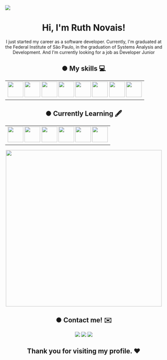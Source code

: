 <img src="https://i.pinimg.com/originals/4a/fd/e9/4afde9596bfe30a1bb56a556f1ffefa6.gif"/>

   
<h1 align="center"> Hi, I'm Ruth Novais!</h1>

<p align="center">I just started my career as a software developer.
Currently, I'm graduated at the Federal Institute of São Paulo, in the graduation of Systems Analysis and Development. And I'm currently looking for a job as Developer Junior</p>

<h2 align="center"> ● My skills 💻 </h2>
<table align="center">
   <tr>
      <td><img width="50" src="https://cdn.jsdelivr.net/gh/devicons/devicon/icons/cplusplus/cplusplus-original.svg"/>
      <img width="50" src="https://cdn.jsdelivr.net/gh/devicons/devicon/icons/c/c-original.svg" />
      <img width="50" src="https://cdn.jsdelivr.net/gh/devicons/devicon/icons/javascript/javascript-original.svg" />
      <img width="50" src="https://cdn.jsdelivr.net/gh/devicons/devicon/icons/html5/html5-original.svg" />
      <img width="50" src="https://cdn.jsdelivr.net/gh/devicons/devicon/icons/css3/css3-original.svg" />
      <img width="50" src="https://cdn.jsdelivr.net/gh/devicons/devicon/icons/postgresql/postgresql-original.svg" />
      <img width="50" src="https://cdn.jsdelivr.net/gh/devicons/devicon/icons/mysql/mysql-original-wordmark.svg" />
      <img width="50" src="https://cdn.jsdelivr.net/gh/devicons/devicon/icons/django/django-plain.svg" />
          </td>
    </tr>
</table>

<h2 align="center"> ● Currently Learning 🖋 </h2>

<table align="center">
    <tr>
      <td>
      <img width="50" src="https://cdn.jsdelivr.net/gh/devicons/devicon/icons/python/python-original.svg" />
      <img width="50" src="https://cdn.jsdelivr.net/gh/devicons/devicon/icons/oracle/oracle-original.svg" />
      <img width="50" src="https://cdn.jsdelivr.net/gh/devicons/devicon/icons/csharp/csharp-original.svg" />
      <img width="50" src="https://cdn.jsdelivr.net/gh/devicons/devicon/icons/fastapi/fastapi-original.svg" />
      <img width="50" src="https://cdn.jsdelivr.net/gh/devicons/devicon@latest/icons/dotnetcore/dotnetcore-original.svg" />
      <img width="50" src="https://cdn.jsdelivr.net/gh/devicons/devicon@latest/icons/microsoftsqlserver/microsoftsqlserver-plain-wordmark.svg" />
      </td>
    </tr>
</table>

<p align="center">
   <img width="500" src="https://64.media.tumblr.com/d0656ed01e4859cf2206b222a8e6e669/846bd7dddadb664b-af/s1280x1920/1d8fa13af5fd73565dd3bc4358e24e71041555ef.gif"/>
</p>

<h2 align="center"> ● Contact me! ✉️ </h2>

<div align="center">
<a href="https://instagram.com/_ruthlessn" target="_blank"><img src="https://img.shields.io/badge/-Instagram-%23E4405F?style=for-the-badge&logo=instagram&logoColor=white" target="_blank"></a>
<a href = "mailto:ruth.novais@aluno.ifsp.edu.br"><img src="https://img.shields.io/badge/Gmail-D14836?style=for-the-badge&logo=gmail&logoColor=white" target="_blank"></a>
<a href="https://www.linkedin.com/in/ruth-novais-039934194/" target="_blank"><img src="https://img.shields.io/badge/-LinkedIn-%230077B5?style=for-the-badge&logo=linkedin&logoColor=white" target="_blank"></a>   
</div>



<h2 align="center"> Thank you for visiting my profile. ❤️ </h2>

